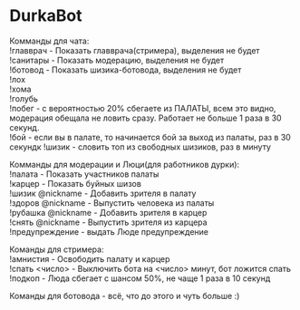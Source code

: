 # DurkaBot

Комманды для чата:  
!главврач - Показать главврача(стримера), выделения не будет  
!санитары - Показать модерацию, выделения не будет  
!ботовод - Показать шизика-ботовода, выделения не будет  
!лох  
!хома  
!голубь  
!побег - с вероятностью 20% сбегаете из ПАЛАТЫ, всем это видно, модерация обещала не ловить сразу. Работает не больше 1 раза в 30 секунд.  
!бой - если вы в палате, то начинается бой за выход из палаты, раз в 30 секундк
!шизик - словить топ из свободных шизиков, раз в минуту  


Комманды для модерации и Люци(для работников дурки):  
!палата - Показать участников палаты  
!карцер - Показать буйных шизов  
!шизик @nickname - Добавить зрителя в палату  
!здоров @nickname - Выпустить человека из палаты  
!рубашка @nickname - Добавить зрителя в карцер  
!снять @nickname - Выпустить зрителя из карцера  
!предупреждение - выдать Люде предупреждение  


Команды для стримера:  
!амнистия - Освободить палату и карцер  
!спать <число> - Выключить бота на <число> минут, бот ложится спать  
!подкоп - Люда сбегает с шансом 50%, не чаще 1 раза в 10 секунд


Команды для ботовода - всё, что до этого и чуть больше :)  
